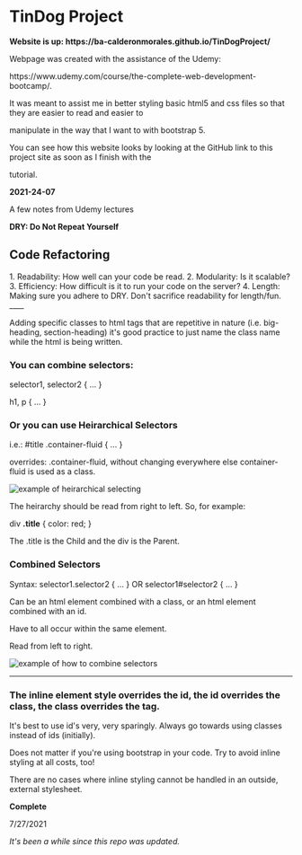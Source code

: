 <h1>TinDog Project</h1>
<p><strong>Website is up: https://ba-calderonmorales.github.io/TinDogProject/ </strong></p>

<p>Webpage was created with the assistance of the Udemy:</p>
<p>https://www.udemy.com/course/the-complete-web-development-bootcamp/.</p>
<p>It was meant to assist me in better styling basic html5 and css files so that they are easier to read and easier to </p>
<p>manipulate in the way that I want to with bootstrap 5.<p>
<p>You can see how this website looks by looking at the GitHub link to this project site as soon as I finish with the </p>
<p>tutorial.</p>
<strong>2021-24-07</strong>
</br>
<p>A few notes from Udemy lectures</p>
<strong>DRY: Do Not Repeat Yourself</strong>
<h2>Code Refactoring</h2>
  1. Readability: How well can your code be read.
  2. Modularity: Is it scalable?
  3. Efficiency: How difficult is it to run your code on the server?
  4. Length: Making sure you adhere to DRY. Don't sacrifice readability for length/fun.
  ____
<p>Adding specific classes to html tags that are repetitive in nature (i.e. big-heading, section-heading) it's good practice to just name the class name while the html is being written.</p>
<h3>You can combine selectors:</h3>
<p>selector1, selector2 { ... }</p>
<p>h1, p { ... }</p>
<h3>Or you can use Heirarchical Selectors</h3>
<p>i.e.: #title .container-fluid { ... } </p>
<p>overrides: .container-fluid, without changing everywhere else container-fluid is used as a class.</p>
<img src="https://user-images.githubusercontent.com/62074841/126910246-7c5036a4-81b1-454a-b6af-17241b48685c.png" alt="example of heirarchical selecting">
<p>The heirarchy should be read from right to left. So, for example:</p>
<p>div <strong>.title</strong> { color: red; }</p>
<p>The .title is the Child and the div is the Parent.</p>
<h3>Combined Selectors</h3>
<p>Syntax: selector1.selector2 { ... } OR selector1#selector2 { ... }</p>
<p>Can be an html element combined with a class, or an html element combined with an id.</p>
<p>Have to all occur within the same element.</p>
<p>Read from left to right.</p>
<img src="https://user-images.githubusercontent.com/62074841/126910905-60becd28-f07b-445f-a755-f97b613402d7.png" alt="example of how to combine selectors">
<hr/>
<h3>The inline element style overrides the id, the id overrides the class, the class overrides the tag.</h3>
<p>It's best to use id's very, very sparingly. Always go towards using classes instead of ids (initially).</p>
<p>Does not matter if you're using bootstrap in your code. Try to avoid inline styling at all costs, too!</p>
<p>There are no cases where inline styling cannot be handled in an outside, external stylesheet.</p>
<p><strong>Complete</strong></p>
<p>7/27/2021</p>


_It's been a while since this repo was updated._
